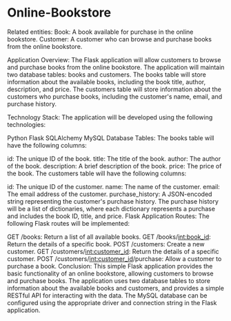 # Online-Bookstore
Related entities:
Book: A book available for purchase in the online bookstore.
Customer: A customer who can browse and purchase books from the online bookstore.

Application Overview:
The Flask application will allow customers to browse and purchase books from the online bookstore. The application will maintain two database tables: books and customers. The books table will store information about the available books, including the book title, author, description, and price. The customers table will store information about the customers who purchase books, including the customer's name, email, and purchase history.

Technology Stack:
The application will be developed using the following technologies:

Python
Flask
SQLAlchemy
MySQL
Database Tables:
The books table will have the following columns:

id: The unique ID of the book.
title: The title of the book.
author: The author of the book.
description: A brief description of the book.
price: The price of the book.
The customers table will have the following columns:

id: The unique ID of the customer.
name: The name of the customer.
email: The email address of the customer.
purchase_history: A JSON-encoded string representing the customer's purchase history. The purchase history will be a list of dictionaries, where each dictionary represents a purchase and includes the book ID, title, and price.
Flask Application Routes:
The following Flask routes will be implemented:

GET /books: Return a list of all available books.
GET /books/<int:book_id>: Return the details of a specific book.
POST /customers: Create a new customer.
GET /customers/<int:customer_id>: Return the details of a specific customer.
POST /customers/<int:customer_id>/purchase: Allow a customer to purchase a book.
Conclusion:
This simple Flask application provides the basic functionality of an online bookstore, allowing customers to browse and purchase books. The application uses two database tables to store information about the available books and customers, and provides a simple RESTful API for interacting with the data. The MySQL database can be configured using the appropriate driver and connection string in the Flask application.

